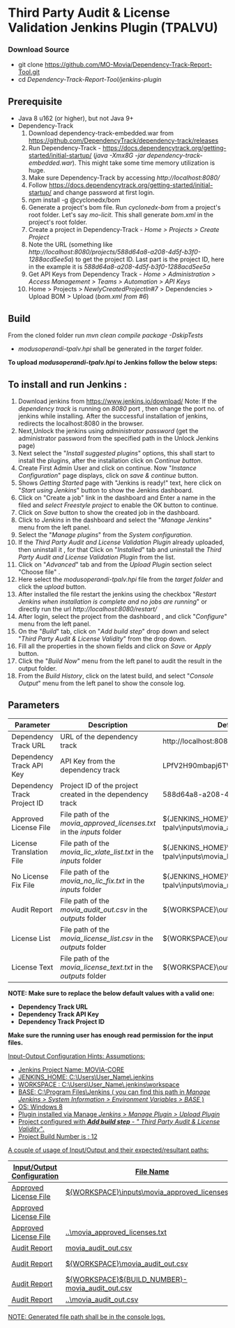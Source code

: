 
# Third Party Audit & License Validation Jenkins Plugin (TPALVU)

### Download Source
 - git clone https://github.com/MO-Movia/Dependency-Track-Report-Tool.git  
 - cd *Dependency-Track-Report-Tool/jenkins-plugin*
 
## Prerequisite
 - Java 8 u162 (or higher), but not Java 9+
 - Dependency-Track
	 1. Download dependency-track-embedded.war from
    https://github.com/DependencyTrack/dependency-track/releases
	 2. Run Dependency-Track - https://docs.dependencytrack.org/getting-started/initial-startup/ (*java -Xmx8G -jar dependency-track-embedded.war*). This might take some time memory utilization is huge.
	 3. Make sure Dependency-Track by accessing *http://localhost:8080/*
	 4. Follow https://docs.dependencytrack.org/getting-started/initial-startup/ and change password at first login.
	 5. npm install -g @cyclonedx/bom
	 6. Generate a project's bom file. Run *cyclonedx-bom* from a project's root folder. Let's say *mo-licit*. This shall generate *bom.xml* in the project's root folder.
	 7. Create a project in Dependency-Track - *Home > Projects > Create Project*
	 8. Note the URL (something like *http://localhost:8080/projects/588d64a8-a208-4d5f-b3f0-1288acd5ee5a*) to get the project ID. Last part is the project ID, here in the example it is  *588d64a8-a208-4d5f-b3f0-1288acd5ee5a*
	 9. Get API Keys from Dependency Track - *Home > Administration > Access Management > Teams > Automation > API Keys*
	 10. Home > Projects > *NewlyCreatedProjectIn#7* > Dependencies > Upload BOM > Upload (*bom.xml from #6*)

## Build
From the cloned folder run
*mvn clean compile package -DskipTests*

 - *modusoperandi-tpalv.hpi* shall be generated in the *target* folder.
 
 **To upload *modusoperandi-tpalv.hpi* to Jenkins follow the below steps:**

## To install and run Jenkins :

1. Download jenkins from https://www.jenkins.io/download/
 Note:  If the *dependency track* is running on *8080* port , then change the port no. of jenkins while installing.
   After the successful installation of jenkins, redirects the localhost:8080 in the browser.
2. Next,Unlock the jenkins using *administrator password* (get the administrator password from the specified path in the Unlock Jenkins page)
3. Next select the "*Install suggested plugins*" options, this shall start to install the plugins, after the installation click on *Continue button*.
4. Create First Admin User and click on continue. Now "*Instance Configuration*" page displays, click on *save & continue* button.
5. Shows *Getting Started* page with "Jenkins is ready!" text, here click on "*Start using Jenkins*" button to show the Jenkins dashboard.
6. Click on "Create a job" link in the dashboard and Enter a name in the filed and *select Freestyle project* to enable the OK button to continue.
7. Click on *Save* button to show the created job in the dashboard.
8. Click to *Jenkins* in the dashboard and select the "*Manage Jenkins*" menu from the left panel.
9. Select the "*Manage plugins*" from the *System configuration*.
10. If the *Third Party Audit and License Validation Plugin* already uploaded, then uninstall it , for that Click on "*Installed*" tab and uninstall the *Third Party Audit and License Validation Plugin* from the list. 
11. Click on "*Advanced*" tab and from the *Upload Plugin* section select  "Choose file" .
12. Here select the *modusoperandi-tpalv.hpi* file from the *target folder* and click the *upload* button.
13. After installed the file restart the jenkins using the checkbox "*Restart Jenkins when installation is complete and no jobs are running*" or directly run the url  *http://localhost:8080/restart/*
14. After login, select the project from the dashboard , and click "*Configure*" menu from the left panel.
15. On the "*Build*" tab, click on "*Add build step*" drop down and select "*Third Party Audit & License Validity*" from the drop down.
16. Fill all the properties in the shown fields and click on *Save* or *Apply* button.
17. Click the "*Build Now*" menu from the left panel to audit the result in the  output folder.
18. From the *Build History*, click on the latest build, and select "*Console Output*" menu from the left panel to show the console log.  


## Parameters

| Parameter | Description | Default Value |
|--|--|--|
| Dependency Track URL |URL of the dependency track  | http://localhost:8080 |
| Dependency Track API Key |API Key from the dependency track  | LPfV2H90mbapj6TWLUV6tgu1PXYThFDi |
| Dependency Track Project ID |Project ID of the project created in the dependency track| 588d64a8-a208-4d5f-b3f0-1288acd5ee5a |
| Approved License File |File path of the *movia_approved_licenses.txt* in the *inputs*  folder | ${JENKINS_HOME}\\plugins\\modusoperandi-tpalv\\inputs\\movia_approved_licenses.txt |
| License Translation File |File path of the *movia_lic_xlate_list.txt* in the *inputs*  folder  | ${JENKINS_HOME}\\plugins\\modusoperandi-tpalv\\inputs\\movia_lic_xlate_list.txt |
| No License Fix File |File path of the *movia_no_lic_fix.txt* in the *inputs*  folder  | ${JENKINS_HOME}\\plugins\\modusoperandi-tpalv\\inputs\\movia_no_lic_fix.txt |
| Audit Report |File path of the *movia_audit_out.csv* in the *outputs*  folder   | ${WORKSPACE}\\outputs\\movia_audit_out.csv |
| License List |File path of the *movia_license_list.csv* in the *outputs*  folder   | ${WORKSPACE}\\outputs\\movia_license_list.csv |
| License Text |File path of the *movia_license_text.txt* in the *outputs*  folder| ${WORKSPACE}\\outputs\\movia_license_text.txt |

**NOTE: Make sure to replace the below default values with a valid one:**
 - **Dependency Track URL**
 - **Dependency Track API Key**
 - **Dependency Track Project ID**
 
 **Make sure the running user has enough read permission for the input files.**
 
<u>Input-Output Configuration Hints:<u>
<u>Assumptions:</u>
 - Jenkins Project Name: MOVIA-CORE 
 - JENKINS_HOME:  C:\Users\User_Name\\.jenkins 
 - WORKSPACE : C:\Users\User_Name\\.jenkins\workspace
 - BASE: C:\Program Files\Jenkins  ( you can find this path in *Manage Jenkins > System Information > Environment Variables > BASE* ) 
 - OS: Windows 8 
 - Plugin installed via Manage *Jenkins > Manage Plugin > Upload Plugin* 
 - Project configured with ***Add build step** - " Third Party Audit & License Validity"*.
 - Project Build Number is : 12

A couple of usage of Input/Output and their expected/resultant paths:
 
| Input/Output Configuration | File Name| Input/Output File Path
|--|--|--|
| Approved License File | ${WORKSPACE}\inputs\movia_approved_licenses.txt |C:\Users\User_Name\\.jenkins\workspace\MOVIA-CORE\inputs\movia_approved_licenses.txt
| Approved License File |  |  If empty, shall be using the (default) value from the config file.
| Approved License File | ..\movia_approved_licenses.txt| C:\Program Files\movia_approved_licenses.txt
| Audit Report | movia_audit_out.csv |C:\Program Files\Jenkins\movia_audit_out.csv
| Audit Report | ${WORKSPACE}\movia_audit_out.csv |C:\Users\User_Name\\.jenkins\workspace\MOVIA-CORE\movia_audit_out.csv
| Audit Report | ${WORKSPACE}\${BUILD_NUMBER}-movia_audit_out.csv| C:\Users\User_Name\\.jenkins\workspace\MOVIA-CORE\12-movia_audit_out.csv
| Audit Report | ..\movia_audit_out.csv| C:\Program Files\movia_audit_out.csv

NOTE: Generated file path shall be in the console logs.
